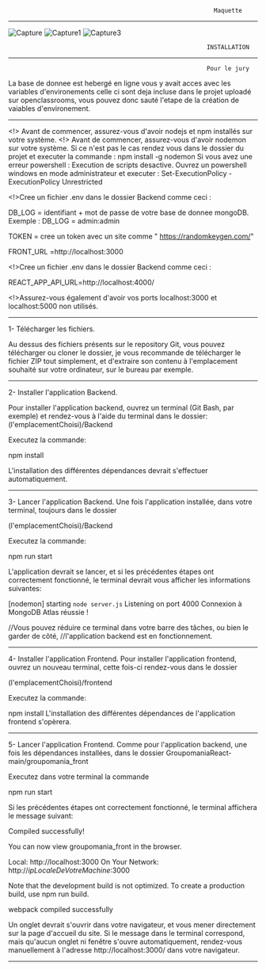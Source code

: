                                                               Maquette
----------------------------------------------------------------------------------------------------------------------------------------

![Capture](https://user-images.githubusercontent.com/94462048/180648260-f8ba51f5-f9f9-46b3-be05-11220ee3f744.PNG)
![Capture1](https://user-images.githubusercontent.com/94462048/180648263-75933eef-e1b7-4e1f-a603-c9f1f2da3764.PNG)
![Capture3](https://user-images.githubusercontent.com/94462048/180648265-9e559a2c-f7a5-4ca2-a2df-b9ff3fc41fed.PNG)


                                                            INSTALLATION 

----------------------------------------------------------------------------------------------------------------------------------------

                                                            Pour le jury 
                                                                                                                   

La base de donnee est hebergé en ligne vous y avait acces avec les variables d'environements celle ci sont deja incluse dans le projet
uploadé sur openclassrooms, vous pouvez donc sauté l'etape de la création de vaiables d'environement.

----------------------------------------------------------------------------------------------------------------------------------------


<!> Avant de commencer, assurez-vous d'avoir nodejs et npm installés sur votre système.
<!> Avant de commencer, assurez-vous d'avoir nodemon  sur votre système.
Si ce n'est pas le cas rendez vous dans le dossier du projet et executer la commande : npm install -g nodemon
Si vous avez une erreur powershell : Execution de scripts desactive. Ouvrez un powershell windows en mode administrateur et executer : 
Set-ExecutionPolicy -ExecutionPolicy Unrestricted

<!>Cree un fichier .env dans le dossier Backend comme ceci :

DB_LOG = identifiant + mot de passe de votre base de donnee mongoDB. Exemple : DB_LOG = admin:admin

TOKEN = cree un token avec un site comme " https://randomkeygen.com/"

FRONT_URL =http://localhost:3000

<!>Cree un fichier .env dans le dossier Backend comme ceci :

REACT_APP_API_URL=http://localhost:4000/

<!>Assurez-vous également d'avoir vos ports localhost:3000 et localhost:5000 non utilisés.

----------------------------------------------------------------------------------------------------------------------------------------

1- Télécharger les fichiers.

Au dessus des fichiers présents sur le repository Git, vous pouvez télécharger ou cloner le dossier, je vous recommande
de télécharger le fichier ZIP tout simplement, et d'extraire son contenu à l'emplacement souhaité sur votre ordinateur,
sur le bureau par exemple.

----------------------------------------------------------------------------------------------------------------------------------------

2- Installer l'application Backend.

Pour installer l'application backend, ouvrez un terminal (Git Bash, par exemple) et rendez-vous à l'aide du terminal
dans le dossier: (l'emplacementChoisi)/Backend

Executez la commande:

npm install

L'installation des différentes dépendances devrait s'effectuer automatiquement.

----------------------------------------------------------------------------------------------------------------------------------------

3- Lancer l'application Backend.
Une fois l'application installée, dans votre terminal, toujours dans le dossier

(l'emplacementChoisi)/Backend

Executez la commande:

npm run start

L'application devrait se lancer, et si les précédentes étapes ont correctement fonctionné, le terminal devrait vous afficher
les informations suivantes:

[nodemon] starting `node server.js`
Listening on port 4000
Connexion à MongoDB Atlas réussie !

//Vous pouvez réduire ce terminal dans votre barre des tâches, ou bien le garder de côté,
//l'application backend est en fonctionnement.


----------------------------------------------------------------------------------------------------------------------------------------


4- Installer l'application Frontend.
Pour installer l'application frontend, ouvrez un nouveau terminal, cette fois-ci rendez-vous dans le dossier

(l'emplacementChoisi)/frontend

Executez la commande:

npm install
L'installation des différentes dépendances de l'application frontend s'opèrera.


----------------------------------------------------------------------------------------------------------------------------------------

5- Lancer l'application Frontend.
Comme pour l'application backend, une fois les dépendances installées, dans le dossier 
GroupomaniaReact-main/groupomania_front

Executez dans votre terminal la commande

npm run start

Si les précédentes étapes ont correctement fonctionné, le terminal affichera le message suivant:

Compiled successfully!

You can now view groupomania_front in the browser.

  Local:            http://localhost:3000
  On Your Network:  http://*ipLocaleDeVotreMachine*:3000

Note that the development build is not optimized. 
To create a production build, use npm run build.

webpack compiled successfully

Un onglet devrait s'ouvrir dans votre navigateur, et vous mener directement sur la page d'accueil du site.
Si le message dans le terminal correspond, mais qu'aucun onglet ni fenêtre s'ouvre automatiquement, 
rendez-vous manuellement à l'adresse http://localhost:3000/ dans votre navigateur.

----------------------------------------------------------------------------------------------------------------------------------------
 
